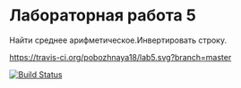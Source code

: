 # Лабораторная работа 5
Найти среднее арифметическое.Инвертировать строку.

https://travis-ci.org/pobozhnaya18/lab5.svg?branch=master

[![Build Status](https://travis-ci.org/pobozhnaya18/lab5.svg?branch=master)](https://travis-ci.org/pobozhnaya18/lab5)
